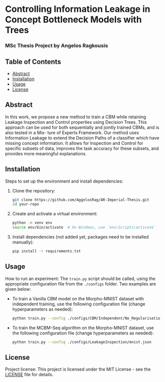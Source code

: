 # Controlling Information Leakage in Concept Bottleneck Models with Trees
### MSc Thesis Project by Angelos Ragkousis

## Table of Contents
- [Abstract](#introduction)
- [Installation](#installation)
- [Usage](#usage)
- [License](#license)

## Abstract
In this work, we propose a new method to train a CBM while retaining Leakage Inspection and Control properties using Decision Trees. This approach can be used for both sequentially and jointly trained CBMs, and is also tested in a Mix- ture of Experts Framework. Our method uses Information Leakage to extend the Decision Paths of a classifier which have missing concept information. It allows for Inspection and Control for specific subsets of data, improves the task accuracy for these subsets, and provides more meaningful explanations.
## Installation
Steps to set up the environment and install dependencies:
1. Clone the repository:
    ```bash
    git clone https://github.com/AggelosRag/AR-Imperial-Thesis.git
    cd your-repo
    ```
2. Create and activate a virtual environment:
    ```bash
    python -m venv env
    source env/bin/activate  # On Windows, use `env\Scripts\activate`
    ```
3. Install dependencies (not added yet, packages need to be installed manually):
    ```bash
    pip install -r requirements.txt
    ```

## Usage
How to run an experiment: The ```train.py``` script should be called, using the appropriate configuration file from the ```./configs``` folder. Two examples are given below:
- To train a Vanilla CBM model on the Morpho-MNIST dataset with independent training, use the following configuration file (change hyperparameters as needed):
    ```bash
    python train.py --config ./configs/CBM/Independent/No_Regularisation/mnist_full.json
    ```
- To train the MCBM-Seq algorithm on the Morpho-MNIST dataset, use the following configuration file (change hyperparameters as needed):
    ```bash
    python train.py --config ./configs/LeakageInspection/mnist.json
    ```
## License
Project license:
This project is licensed under the MIT License - see the [LICENSE](LICENSE) file for details.
